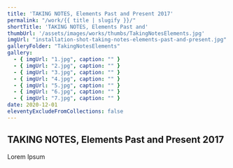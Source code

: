 ```yaml
---
title: 'TAKING NOTES, Elements Past and Present 2017'
permalink: "/work/{{ title | slugify }}/"
shortTitle: 'TAKING NOTES, Elements Past and'
thumbUrl: '/assets/images/works/thumbs/TakingNotesElements.jpg'
imgUrl: "installation-shot-taking-notes-elements-past-and-present.jpg"
galleryFolder: "TakingNotesElements"
gallery:
  - { imgUrl: "1.jpg", caption: "" }
  - { imgUrl: "2.jpg", caption: "" }
  - { imgUrl: "3.jpg", caption: "" }
  - { imgUrl: "4.jpg", caption: "" }
  - { imgUrl: "5.jpg", caption: "" }
  - { imgUrl: "6.jpg", caption: "" }
  - { imgUrl: "7.jpg", caption: "" }
date: 2020-12-01
eleventyExcludeFromCollections: false
---
```



<h2>TAKING NOTES, Elements Past and Present 2017</h2>
<p>Lorem Ipsum</p>